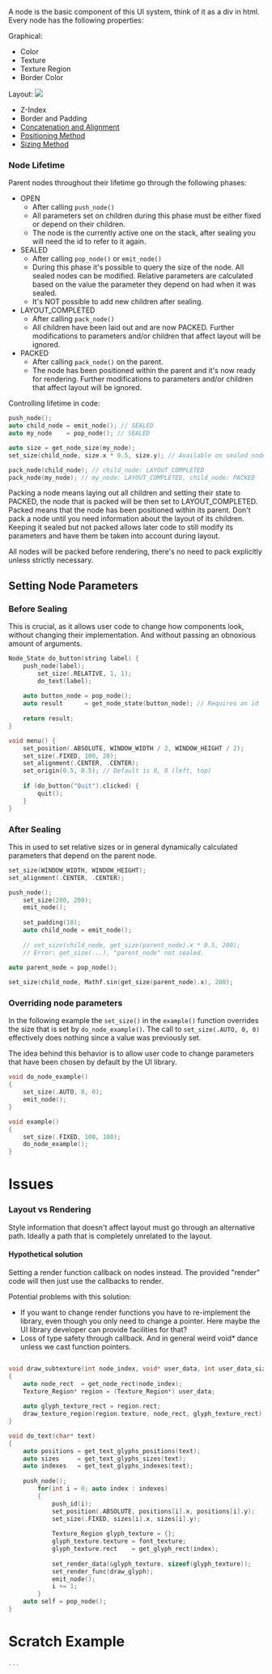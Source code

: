 
A node is the basic component of this UI system, think of it as a div in html. Every node has the following properties:

Graphical:
- Color
- Texture
- Texture Region
- Border Color

Layout:
![](layout_illustrations-0001%201.png)
- Z-Index
- Border and Padding
- [Concatenation and Alignment](Concatenation%20and%20Alignment.md)
- [Positioning Method](Positioning%20Method.md)
- [Sizing Method](Sizing%20Method.md)

### Node Lifetime

Parent nodes throughout their lifetime go through the following phases:
- OPEN
    - After calling `push_node()`
    - All parameters set on children during this phase must be either fixed or depend on their children.
    - The node is the currently active one on the stack, after sealing you will need the id to refer to it again.
- SEALED
    - After calling `pop_node()` or `emit_node()`
    - During this phase it's possible to query the size of the node. All sealed nodes can be modified. Relative parameters are calculated based on the value the parameter they depend on had when it was sealed.
    - It's NOT possible to add new children after sealing.
- LAYOUT_COMPLETED
    - After calling `pack_node()`
    - All children have been laid out and are now PACKED. Further modifications to parameters and/or children that affect layout will be ignored.
- PACKED
    - After calling `pack_node()` on the parent.
    - The node has been positioned within the parent and it's now ready for rendering. Further modifications to parameters and/or children that affect layout will be ignored.

Controlling lifetime in code:
```c++
push_node(); 
auto child_node = emit_node(); // SEALED
auto my_node    = pop_node(); // SEALED

auto size = get_node_size(my_node);
set_size(child_node, size.x * 0.5, size.y); // Available on sealed nodes.

pack_node(child_node); // child_node: LAYOUT_COMPLETED
pack_node(my_node); // my_node: LAYOUT_COMPLETED, child_node: PACKED
```
Packing a node means laying out all children and setting their state to PACKED, the node that is packed will be then set to LAYOUT_COMPLETED. Packed means that the node has been positioned within its parent.
Don't pack a node until you need information about the layout of its children. Keeping it sealed but not packed allows later code to still modify its parameters and have them be taken into account during layout.

All nodes will be packed before rendering, there's no need to pack explicitly unless strictly necessary.
## Setting Node Parameters

### Before Sealing
This is crucial, as it allows user code to change how components look, without changing their implementation. And without passing an obnoxious amount of arguments.
```c++
Node_State do_button(string label) {
    push_node(label);
        set_size(.RELATIVE, 1, 1);
        do_text(label);
    
    auto button_node = pop_node();
    auto result      = get_node_state(button_node); // Requires an id
    
    return result;
}

void menu() {
    set_position(.ABSOLUTE, WINDOW_WIDTH / 2, WINDOW_HEIGHT / 2);
    set_size(.FIXED, 100, 20);
    set_alignment(.CENTER, .CENTER);
    set_origin(0.5, 0.5); // Default is 0, 0 (left, top)
    
    if (do_button("Quit").clicked) {
        quit();
    }
}
```
### After Sealing
This in used to set relative sizes or in general dynamically calculated parameters that depend on the parent node.
```c++
set_size(WINDOW_WIDTH, WINDOW_HEIGHT);
set_alignment(.CENTER, .CENTER);

push_node();
    set_size(200, 200);
    emit_node();
    
    set_padding(10);
    auto child_node = emit_node();
     
    // set_size(child_node, get_size(parent_node).x * 0.5, 200);
    // Error: get_size(...), "parent_node" not sealed.
    
auto parent_node = pop_node();

set_size(child_node, Mathf.sin(get_size(parent_node).x), 200);

```
### Overriding node parameters

In the following example the `set_size()` in the `example()` function overrides the size that is set by `do_node_example()`. The call to `set_size(.AUTO, 0, 0)` effectively does nothing since a value was previously set.

The idea behind this behavior is to allow user code to change parameters that have been chosen by default by the UI library. 

```c++
void do_node_example()
{
    set_size(.AUTO, 0, 0);
    emit_node();
}

void example()
{
    set_size(.FIXED, 100, 100);
    do_node_example(); 
}
```
# Issues

### Layout vs Rendering
Style information that doesn't affect layout must go through an alternative path. Ideally a path that is completely unrelated to the layout.

#### Hypothetical solution
Setting a render function callback on nodes instead. The provided "render" code will then just use the callbacks to render.

Potential problems with this solution:
- If you want to change render functions you have to re-implement the library, even though you only need to change a pointer. Here maybe the UI library developer can provide facilities for that?
- Loss of type safety through callback. And in general weird void* dance unless we cast function pointers.
```c++

void draw_subtexture(int node_index, void* user_data, int user_data_size)
{
    auto node_rect  = get_node_rect(node_index);
    Texture_Region* region = (Texture_Region*) user_data;
    
    auto glyph_texture_rect = region.rect;
    draw_texture_region(region.texture, node_rect, glyph_texture_rect);
}

void do_text(char* text)
{
    auto positions = get_text_glyphs_positions(text);
    auto sizes     = get_text_glyphs_sizes(text);
    auto indexes   = get_text_glyphs_indexes(text);
    
    push_node();
        for(int i = 0; auto index : indexes)
        {
            push_id(i);
            set_position(.ABSOLUTE, positions[i].x, positions[i].y);
            set_size(.FIXED, sizes[i].x, sizes[i].y);
            
            Texture_Region glyph_texture = {};
            glyph_texture.texture = font_texture;
            glyph_texture.rect    = get_glyph_rect(index);
            
            set_render_data(&glyph_texture, sizeof(glyph_texture));
            set_render_func(draw_glyph);
            emit_node();
            i += 1;
        }
    auto self = pop_node();  
}
```

# Scratch Example
```c++
...
```
